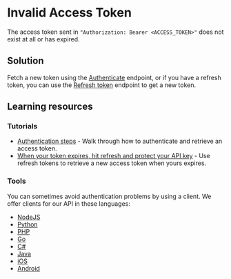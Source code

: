 # Invalid Access Token

The access token sent in `"Authorization: Bearer <ACCESS_TOKEN>"` does not exist at all or has expired.

## Solution

Fetch a new token using the [Authenticate](/reference/api/Advanced-authentication#get-bearer-token) endpoint, or if you have a refresh token, you can use the [Refresh token](/reference/api/Advanced-authentication#get-bearer-token) endpoint to get a new token.

## Learning resources

### Tutorials

- [Authentication steps](https://api.video/blog/tutorials/authentication-tutorial) \- Walk through how to authenticate and retrieve an access token.
- [When your token expires, hit refresh and protect your API key](https://api.video/blog/tutorials/when-your-token-expires-hit-refresh-and-protect-your-api-key) \- Use refresh tokens to retrieve a new access token when yours expires.

### Tools

You can sometimes avoid authentication problems by using a client. We offer clients for our API in these languages:

- [NodeJS](../sdks/api-clients/apivideo-nodejs-client.md)
- [Python](../sdks/api-clients/apivideo-python-client.md)
- [PHP](../sdks/api-clients/apivideo-php-client.md)
- [Go](../sdks/api-clients/apivideo-go-client.md)
- [C#](../sdks/api-clients/apivideo-csharp-client.md)
- [Java](../sdks/api-clients/apivideo-java-client.md)
- [iOS](../sdks/api-clients/apivideo-swift5-client.md)
- [Android](../sdks/api-clients/apivideo-android-client.md)
